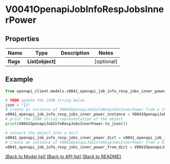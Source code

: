 # V0041OpenapiJobInfoRespJobsInnerPower


## Properties

Name | Type | Description | Notes
------------ | ------------- | ------------- | -------------
**flags** | **List[object]** |  | [optional] 

## Example

```python
from openapi_client.models.v0041_openapi_job_info_resp_jobs_inner_power import V0041OpenapiJobInfoRespJobsInnerPower

# TODO update the JSON string below
json = "{}"
# create an instance of V0041OpenapiJobInfoRespJobsInnerPower from a JSON string
v0041_openapi_job_info_resp_jobs_inner_power_instance = V0041OpenapiJobInfoRespJobsInnerPower.from_json(json)
# print the JSON string representation of the object
print(V0041OpenapiJobInfoRespJobsInnerPower.to_json())

# convert the object into a dict
v0041_openapi_job_info_resp_jobs_inner_power_dict = v0041_openapi_job_info_resp_jobs_inner_power_instance.to_dict()
# create an instance of V0041OpenapiJobInfoRespJobsInnerPower from a dict
v0041_openapi_job_info_resp_jobs_inner_power_from_dict = V0041OpenapiJobInfoRespJobsInnerPower.from_dict(v0041_openapi_job_info_resp_jobs_inner_power_dict)
```
[[Back to Model list]](../README.md#documentation-for-models) [[Back to API list]](../README.md#documentation-for-api-endpoints) [[Back to README]](../README.md)


